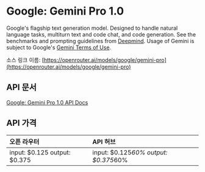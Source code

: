 # Google: Gemini Pro 1.0

Google's flagship text generation model. Designed to handle natural language tasks, multiturn text and code chat, and code generation.
See the benchmarks and prompting guidelines from [Deepmind](https://deepmind.google/technologies/gemini/).
Usage of Gemini is subject to Google's [Gemini Terms of Use](https://ai.google.dev/terms).

소스 링크 이름: [https://openrouter.ai/models/google/gemini-pro](https://openrouter.ai/models/google/gemini-pro)

## API 문서

[Google: Gemini Pro 1.0 API Docs](../apis/kr/Google:_Gemini_Pro_1.0.md)

## API 가격

| 오픈 라우터 | API 허브 |
|:---|:---|
| input: $0.125 output: $0.375 | input: $0.125*60% output: $0.375*60% |
